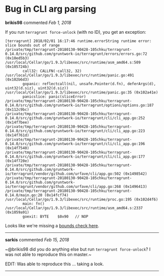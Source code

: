 # Bug in CLI arg parsing

**brikis98** commented *Feb 1, 2018*

If you run `terragrunt force-unlock` (with no ID), you get an exception:

```
[terragrunt] 2018/02/01 16:17:46 runtime.errorString runtime error: slice bounds out of range
/private/tmp/terragrunt-20180130-90428-105chku/terragrunt-0.14.0/src/github.com/gruntwork-io/terragrunt/errors/errors.go:72 (0x10ed5b3)
/usr/local/Cellar/go/1.9.3/libexec/src/runtime/asm_amd64.s:509 (0x105724b)
        call32: CALLFN(·call32, 32)
/usr/local/Cellar/go/1.9.3/libexec/src/runtime/panic.go:491 (0x102b6d3)
        gopanic: reflectcall(nil, unsafe.Pointer(d.fn), deferArgs(d), uint32(d.siz), uint32(d.siz))
/usr/local/Cellar/go/1.9.3/libexec/src/runtime/panic.go:35 (0x102a41e)
        panicslice: panic(sliceError)
/private/tmp/terragrunt-20180130-90428-105chku/terragrunt-0.14.0/src/github.com/gruntwork-io/terragrunt/options/options.go:187 (0x112c9bc)
/private/tmp/terragrunt-20180130-90428-105chku/terragrunt-0.14.0/src/github.com/gruntwork-io/terragrunt/cli/cli_app.go:252 (0x14f7bee)
/private/tmp/terragrunt-20180130-90428-105chku/terragrunt-0.14.0/src/github.com/gruntwork-io/terragrunt/cli/cli_app.go:223 (0x14f761d)
/private/tmp/terragrunt-20180130-90428-105chku/terragrunt-0.14.0/src/github.com/gruntwork-io/terragrunt/cli/cli_app.go:196 (0x14f7540)
/private/tmp/terragrunt-20180130-90428-105chku/terragrunt-0.14.0/src/github.com/gruntwork-io/terragrunt/cli/cli_app.go:177 (0x14f720e)
/private/tmp/terragrunt-20180130-90428-105chku/terragrunt-0.14.0/src/github.com/gruntwork-io/terragrunt/vendor/github.com/urfave/cli/app.go:502 (0x1498542)
/private/tmp/terragrunt-20180130-90428-105chku/terragrunt-0.14.0/src/github.com/gruntwork-io/terragrunt/vendor/github.com/urfave/cli/app.go:268 (0x1496413)
/private/tmp/terragrunt-20180130-90428-105chku/terragrunt-0.14.0/main.go:20 (0x14fcf74)
/usr/local/Cellar/go/1.9.3/libexec/src/runtime/proc.go:195 (0x102d4f6)
        main: fn()
/usr/local/Cellar/go/1.9.3/libexec/src/runtime/asm_amd64.s:2337 (0x1059a91)
        goexit: BYTE    $0x90   // NOP
```

Looks like we're missing a [bounds check here](https://github.com/gruntwork-io/terragrunt/blob/master/options/options.go#L187).
<br />
***


**sarkis** commented *Feb 15, 2018*

~@brikis98 did you do anything else but run `terragrunt force-unlock`? I was not able to reproduce this on master.~ 

EDIT: Was able to reproduce this ... taking a look.
***

